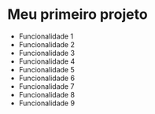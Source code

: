 # Meu primeiro projeto

* Funcionalidade 1
* Funcionalidade 2
* Funcionalidade 3
* Funcionalidade 4
* Funcionalidade 5
* Funcionalidade 6
* Funcionalidade 7
* Funcionalidade 8
* Funcionalidade 9
